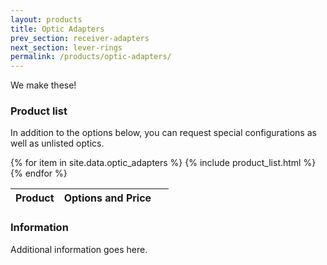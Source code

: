 ```yaml
---
layout: products
title: Optic Adapters
prev_section: receiver-adapters
next_section: lever-rings
permalink: /products/optic-adapters/
---
```


We make these!

### Product list

In addition to the options below, you can request special configurations as well as unlisted optics.

<div class="mobile-side-scroller">

<table>
  <thead>
    <tr>
      <th>Product</th>
      <th><span class="option">Options</span> and <span class="flag">Price</span></th>
      <th>&nbsp;</th>
    </tr>
  </thead>
  <tbody>
{% for item in site.data.optic_adapters %}
  {% include product_list.html %}
{% endfor %}
  </tbody>
</table>
</div>

### Information

Additional information goes here.
